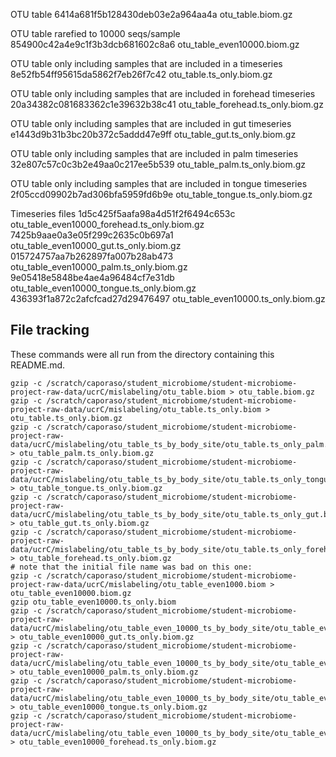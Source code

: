 OTU table
6414a681f5b128430deb03e2a964aa4a  otu_table.biom.gz

OTU table rarefied to 10000 seqs/sample
854900c42a4e9c1f3b3dcb681602c8a6  otu_table_even10000.biom.gz

OTU table only including samples that are included in a timeseries
8e52fb54ff95615da5862f7eb26f7c42  otu_table.ts_only.biom.gz

OTU table only including samples that are included in forehead timeseries
20a34382c081683362c1e39632b38c41  otu_table_forehead.ts_only.biom.gz

OTU table only including samples that are included in gut timeseries
e1443d9b31b3bc20b372c5addd47e9ff  otu_table_gut.ts_only.biom.gz

OTU table only including samples that are included in palm timeseries
32e807c57c0c3b2e49aa0c217ee5b539  otu_table_palm.ts_only.biom.gz

OTU table only including samples that are included in tongue timeseries
2f05ccd09902b7ad306bfa5959fd6b9e  otu_table_tongue.ts_only.biom.gz

Timeseries files
1d5c425f5aafa98a4d51f2f6494c653c  otu_table_even10000_forehead.ts_only.biom.gz
7425b9aae0a3e05f299c2635c0b697a1  otu_table_even10000_gut.ts_only.biom.gz
015724757aa7b262897fa007b28ab473  otu_table_even10000_palm.ts_only.biom.gz
9e05418e5848be4ae4a96484cf7e31db  otu_table_even10000_tongue.ts_only.biom.gz
436393f1a872c2afcfcad27d29476497  otu_table_even10000.ts_only.biom.gz


File tracking
-------------

These commands were all run from the directory containing this README.md.
```
gzip -c /scratch/caporaso/student_microbiome/student-microbiome-project-raw-data/ucrC/mislabeling/otu_table.biom > otu_table.biom.gz
gzip -c /scratch/caporaso/student_microbiome/student-microbiome-project-raw-data/ucrC/mislabeling/otu_table.ts_only.biom > otu_table.ts_only.biom.gz
gzip -c /scratch/caporaso/student_microbiome/student-microbiome-project-raw-data/ucrC/mislabeling/otu_table_ts_by_body_site/otu_table.ts_only_palm.biom > otu_table_palm.ts_only.biom.gz
gzip -c /scratch/caporaso/student_microbiome/student-microbiome-project-raw-data/ucrC/mislabeling/otu_table_ts_by_body_site/otu_table.ts_only_tongue.biom > otu_table_tongue.ts_only.biom.gz
gzip -c /scratch/caporaso/student_microbiome/student-microbiome-project-raw-data/ucrC/mislabeling/otu_table_ts_by_body_site/otu_table.ts_only_gut.biom > otu_table_gut.ts_only.biom.gz
gzip -c /scratch/caporaso/student_microbiome/student-microbiome-project-raw-data/ucrC/mislabeling/otu_table_ts_by_body_site/otu_table.ts_only_forehead.biom > otu_table_forehead.ts_only.biom.gz
# note that the initial file name was bad on this one:
gzip -c /scratch/caporaso/student_microbiome/student-microbiome-project-raw-data/ucrC/mislabeling/otu_table_even1000.biom > otu_table_even10000.biom.gz
gzip otu_table_even10000.ts_only.biom
gzip -c /scratch/caporaso/student_microbiome/student-microbiome-project-raw-data/ucrC/mislabeling/otu_table_even_10000_ts_by_body_site/otu_table_even10000.ts_only_gut.biom > otu_table_even10000_gut.ts_only.biom.gz
gzip -c /scratch/caporaso/student_microbiome/student-microbiome-project-raw-data/ucrC/mislabeling/otu_table_even_10000_ts_by_body_site/otu_table_even10000.ts_only_palm.biom > otu_table_even10000_palm.ts_only.biom.gz
gzip -c /scratch/caporaso/student_microbiome/student-microbiome-project-raw-data/ucrC/mislabeling/otu_table_even_10000_ts_by_body_site/otu_table_even10000.ts_only_tongue.biom > otu_table_even10000_tongue.ts_only.biom.gz
gzip -c /scratch/caporaso/student_microbiome/student-microbiome-project-raw-data/ucrC/mislabeling/otu_table_even_10000_ts_by_body_site/otu_table_even10000.ts_only_forehead.biom > otu_table_even10000_forehead.ts_only.biom.gz
```
